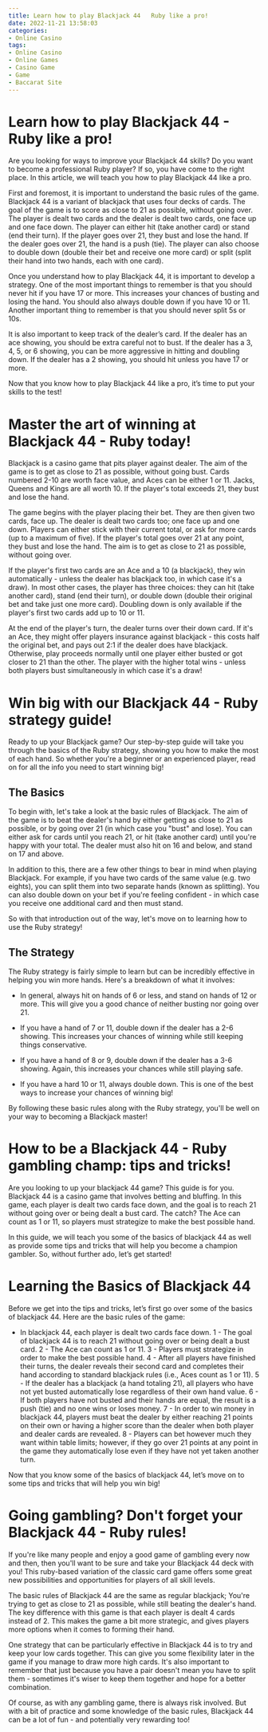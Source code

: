 ```yaml
---
title: Learn how to play Blackjack 44   Ruby like a pro!
date: 2022-11-21 13:58:03
categories:
- Online Casino
tags:
- Online Casino
- Online Games
- Casino Game
- Game
- Baccarat Site
---
```



#  Learn how to play Blackjack 44 - Ruby like a pro!

Are you looking for ways to improve your Blackjack 44 skills? Do you want to become a professional Ruby player? If so, you have come to the right place. In this article, we will teach you how to play Blackjack 44 like a pro.

First and foremost, it is important to understand the basic rules of the game. Blackjack 44 is a variant of blackjack that uses four decks of cards. The goal of the game is to score as close to 21 as possible, without going over. The player is dealt two cards and the dealer is dealt two cards, one face up and one face down. The player can either hit (take another card) or stand (end their turn). If the player goes over 21, they bust and lose the hand. If the dealer goes over 21, the hand is a push (tie). The player can also choose to double down (double their bet and receive one more card) or split (split their hand into two hands, each with one card).

Once you understand how to play Blackjack 44, it is important to develop a strategy. One of the most important things to remember is that you should never hit if you have 17 or more. This increases your chances of busting and losing the hand. You should also always double down if you have 10 or 11. Another important thing to remember is that you should never split 5s or 10s.

It is also important to keep track of the dealer’s card. If the dealer has an ace showing, you should be extra careful not to bust. If the dealer has a 3, 4, 5, or 6 showing, you can be more aggressive in hitting and doubling down. If the dealer has a 2 showing, you should hit unless you have 17 or more.

Now that you know how to play Blackjack 44 like a pro, it’s time to put your skills to the test!

#  Master the art of winning at Blackjack 44 - Ruby today!

Blackjack is a casino game that pits player against dealer. The aim of the game is to get as close to 21 as possible, without going bust. Cards numbered 2-10 are worth face value, and Aces can be either 1 or 11. Jacks, Queens and Kings are all worth 10. If the player's total exceeds 21, they bust and lose the hand.

The game begins with the player placing their bet. They are then given two cards, face up. The dealer is dealt two cards too; one face up and one down. Players can either stick with their current total, or ask for more cards (up to a maximum of five). If the player's total goes over 21 at any point, they bust and lose the hand. The aim is to get as close to 21 as possible, without going over.

If the player's first two cards are an Ace and a 10 (a blackjack), they win automatically - unless the dealer has blackjack too, in which case it's a draw). In most other cases, the player has three choices: they can hit (take another card), stand (end their turn), or double down (double their original bet and take just one more card). Doubling down is only available if the player's first two cards add up to 10 or 11.

At the end of the player's turn, the dealer turns over their down card. If it's an Ace, they might offer players insurance against blackjack - this costs half the original bet, and pays out 2:1 if the dealer does have blackjack. Otherwise, play proceeds normally until one player either busted or got closer to 21 than the other. The player with the higher total wins - unless both players bust simultaneously in which case it's a draw!

#  Win big with our Blackjack 44 - Ruby strategy guide!

Ready to up your Blackjack game? Our step-by-step guide will take you through the basics of the Ruby strategy, showing you how to make the most of each hand. So whether you're a beginner or an experienced player, read on for all the info you need to start winning big!

## The Basics

To begin with, let's take a look at the basic rules of Blackjack. The aim of the game is to beat the dealer's hand by either getting as close to 21 as possible, or by going over 21 (in which case you "bust" and lose). You can either ask for cards until you reach 21, or hit (take another card) until you're happy with your total. The dealer must also hit on 16 and below, and stand on 17 and above.

In addition to this, there are a few other things to bear in mind when playing Blackjack. For example, if you have two cards of the same value (e.g. two eights), you can split them into two separate hands (known as splitting). You can also double down on your bet if you're feeling confident - in which case you receive one additional card and then must stand.

So with that introduction out of the way, let's move on to learning how to use the Ruby strategy!

## The Strategy

The Ruby strategy is fairly simple to learn but can be incredibly effective in helping you win more hands. Here's a breakdown of what it involves:

* In general, always hit on hands of 6 or less, and stand on hands of 12 or more. This will give you a good chance of neither busting nor going over 21.

* If you have a hand of 7 or 11, double down if the dealer has a 2-6 showing. This increases your chances of winning while still keeping things conservative.

* If you have a hand of 8 or 9, double down if the dealer has a 3-6 showing. Again, this increases your chances while still playing safe.

* If you have a hard 10 or 11, always double down. This is one of the best ways to increase your chances of winning big!

By following these basic rules along with the Ruby strategy, you'll be well on your way to becoming a Blackjack master!

#  How to be a Blackjack 44 - Ruby gambling champ: tips and tricks!

Are you looking to up your blackjack 44 game? This guide is for you. Blackjack 44 is a casino game that involves betting and bluffing. In this game, each player is dealt two cards face down, and the goal is to reach 21 without going over or being dealt a bust card. The catch? The Ace can count as 1 or 11, so players must strategize to make the best possible hand.

In this guide, we will teach you some of the basics of blackjack 44 as well as provide some tips and tricks that will help you become a champion gambler. So, without further ado, let’s get started!

# Learning the Basics of Blackjack 44

Before we get into the tips and tricks, let’s first go over some of the basics of blackjack 44. Here are the basic rules of the game:

- In blackjack 44, each player is dealt two cards face down.
1 - The goal of blackjack 44 is to reach 21 without going over or being dealt a bust card. 
2 - The Ace can count as 1 or 11. 
3 - Players must strategize in order to make the best possible hand. 
4 - After all players have finished their turns, the dealer reveals their second card and completes their hand according to standard blackjack rules (i.e., Aces count as 1 or 11). 
5 - If the dealer has a blackjack (a hand totaling 21), all players who have not yet busted automatically lose regardless of their own hand value. 
6 - If both players have not busted and their hands are equal, the result is a push (tie) and no one wins or loses money. 
7 - In order to win money in blackjack 44, players must beat the dealer by either reaching 21 points on their own or having a higher score than the dealer when both player and dealer cards are revealed. 
8 - Players can bet however much they want within table limits; however, if they go over 21 points at any point in the game they automatically lose even if they have not yet taken another turn.

Now that you know some of the basics of blackjack 44, let’s move on to some tips and tricks that will help you win big!

#  Going gambling? Don't forget your Blackjack 44 - Ruby rules!

If you're like many people and enjoy a good game of gambling every now and then, then you'll want to be sure and take your Blackjack 44 deck with you! This ruby-based variation of the classic card game offers some great new possibilities and opportunities for players of all skill levels.

The basic rules of Blackjack 44 are the same as regular blackjack; You're trying to get as close to 21 as possible, while still beating the dealer's hand. The key difference with this game is that each player is dealt 4 cards instead of 2. This makes the game a bit more strategic, and gives players more options when it comes to forming their hand.

One strategy that can be particularly effective in Blackjack 44 is to try and keep your low cards together. This can give you some flexibility later in the game if you manage to draw more high cards. It's also important to remember that just because you have a pair doesn't mean you have to split them - sometimes it's wiser to keep them together and hope for a better combination.

Of course, as with any gambling game, there is always risk involved. But with a bit of practice and some knowledge of the basic rules, Blackjack 44 can be a lot of fun - and potentially very rewarding too!